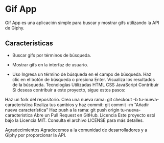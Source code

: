 # Gif App

Gif App es una aplicación simple para buscar y mostrar gifs utilizando la API de Giphy.

## Características

- Buscar gifs por términos de búsqueda.
- Mostrar gifs en la interfaz de usuario.

- Uso
Ingresa un término de búsqueda en el campo de búsqueda.
Haz clic en el botón de búsqueda o presiona Enter.
Visualiza los resultados de la búsqueda.
Tecnologías Utilizadas
HTML
CSS
JavaScript
Contribuir
Si deseas contribuir a este proyecto, sigue estos pasos:

Haz un fork del repositorio.
Crea una nueva rama: git checkout -b tu-nueva-caracteristica
Realiza tus cambios y haz commit: git commit -m "Añadir nueva característica"
Haz push a la rama: git push origin tu-nueva-caracteristica
Abre un Pull Request en GitHub.
Licencia
Este proyecto está bajo la Licencia MIT. Consulta el archivo LICENSE para más detalles.

Agradecimientos
Agradecemos a la comunidad de desarrolladores y a Giphy por proporcionar la API.
